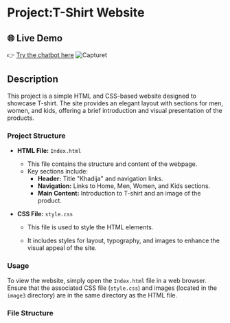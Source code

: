 # Project:T-Shirt Website

## 🌐 Live Demo
👉 [Try the chatbot here](https://your-username.github.io/chatbot-project/)
![Capturet](https://github.com/user-attachments/assets/8dd2895b-9dd6-414d-b531-693700067856)

## Description

This project is a simple HTML and CSS-based website designed to showcase T-shirt. The site provides an elegant layout with sections for men, women, and kids, offering a brief introduction and visual presentation of the products.

### Project Structure

- **HTML File:** `Index.html`
  - This file contains the structure and content of the webpage.
  - Key sections include:
    - **Header:** Title "Khadija" and navigation links.
    - **Navigation:** Links to Home, Men, Women, and Kids sections.
    - **Main Content:** Introduction to T-shirt and an image of the product.
    
- **CSS File:** `style.css`
  - This file is used to style the HTML elements.

  - It includes styles for layout, typography, and images to enhance the visual appeal of the site.

### Usage

To view the website, simply open the `Index.html` file in a web browser. Ensure that the associated CSS file (`style.css`) and images (located in the `image3` directory) are in the same directory as the HTML file.

### File Structure

